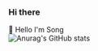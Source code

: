 ### Hi there 
👋 Hello I'm Song<br>
![Anurag's GitHub stats](https://github-readme-stats.vercel.app/api?username=Song&theme=github_dark&show_icons=true)
